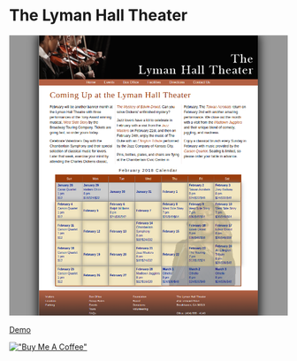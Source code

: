# The Lyman Hall Theater

[![The](assets/thelymanhalltheater.png)](https://hesbon-osoro.github.io/The-Lyman-Hall-Theater)

[Demo](https://hesbon-osoro.github.io/The-Lyman-Hall-Theater)

[!["Buy Me A Coffee"](https://www.buymeacoffee.com/assets/img/custom_images/orange_img.png)](https://www.buymeacoffee.com/wazimu)

